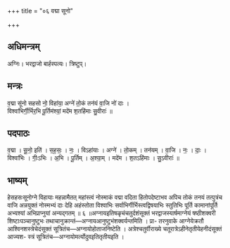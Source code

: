 +++
title = "०६ वद्मा सूनो"

+++
## अधिमन्त्रम्
अग्निः। भरद्वाजो बार्हस्पत्यः। त्रिष्टुप्।

## मन्त्रः
व॒द्मा सू॑नो सहसो नो॒ विहा॑या॒ अग्ने॑ तो॒कं तन॑यं वा॒जि नो॑ दाः ।  
विश्वा॑भिर्गी॒र्भिर॒भि पू॒र्तिम॑श्यां॒ मदे॑म श॒तहि॑माः सु॒वीराः॑ ॥

## पदपाठः
व॒द्मा । सू॒नो॒ इति॑ । स॒ह॒सः॒ । नः॒ । विऽहा॑याः । अग्ने॑ । तो॒कम् । तन॑यम् । वा॒जि । नः॒ । दाः॒ ।  
विश्वा॑भिः । गीः॒ऽभिः । अ॒भि । पू॒र्तिम् । अ॒श्या॒म् । मदे॑म । श॒तऽहि॑माः । सु॒ऽवीराः॑ ॥

## भाष्यम्
हेसहसःसूनोग्ने विहायाः महन्नामैतत् महांस्त्वं नोस्माकं वद्मा वदिता हितोपदेष्टाभव अपिच तोकं तनयं तत्पुत्रंच वाजि अन्नयुक्तं नोस्मभ्यं दाः देहि अहंस्तोता विश्वाभिः सर्वाभिर्गीर्भिस्त्वद्विषयाभिः स्तुतिभिः पूर्ति कामानांपूर्ति अभ्यश्यां अभिप्राप्नुयां अन्यद्गतम् ॥ ६ ॥अग्नायइतिषळृचंचतुर्दशंसूक्तं भरद्वाजस्यार्षमाग्नेयं षष्ठीशक्वरी शिष्टाःपञ्चानुष्टुभः तथाचानुक्रान्तं—अग्नायआनुष्टुभंशक्वर्यन्तमिति । प्रा- तरनुवाके आग्नेयेक्रतौ आश्विनशस्त्रेचेदंसूक्तं सूत्रितंच—अग्नायोहोताजनिष्टेति । अत्रेश्चतुर्वीराख्ये चतूरात्रेऽहीनेतृतीयेहनीदंसूक्तं आज्यश- स्त्रं सूत्रितंच—अग्नायोमर्त्योदुवइतितृतीयइति ।